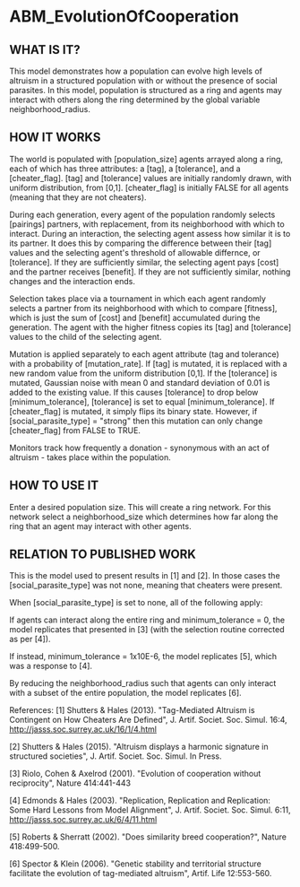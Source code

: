 # ABM_EvolutionOfCooperation

## WHAT IS IT?
This model demonstrates how a population can evolve high levels of altruism in a structured population with or without the presence of social parasites. In this model, population is structured as a ring and agents may interact with others along the ring determined by the global variable neighborhood_radius. 


## HOW IT WORKS
The world is populated with [population_size] agents arrayed along a ring, each of which has three attributes: a [tag], a [tolerance], and a [cheater_flag]. [tag] and [tolerance] values are initially randomly drawn, with uniform distribution, from [0,1]. [cheater_flag] is initially FALSE for all agents (meaning that they are not cheaters).

During each generation, every agent of the population randomly selects [pairings] partners, with replacement, from its neighborhood with which to interact. During an interaction, the selecting agent assess how similar it is to its partner. It does this by comparing the difference between their [tag] values and the selecting agent's threshold of allowable differnce, or [tolerance]. If they are sufficiently similar, the selecting agent pays [cost] and the partner receives [benefit]. If they are not sufficiently similar, nothing changes and the interaction ends.

Selection takes place via a tournament in which each agent randomly selects a partner from its neighborhood with which to compare [fitness], which is just the sum of [cost] and [benefit] accumulated during the generation. The agent with the higher fitness copies its [tag] and [tolerance] values to the child of the selecting agent.

Mutation is applied separately to each agent attribute (tag and tolerance) with a probability of [mutation_rate]. If [tag] is mutated, it is replaced with a new random value from the uniform distribution [0,1]. If the [tolerance] is mutated, Gaussian noise with mean 0 and standard deviation of 0.01 is added to the existing value. If this causes [tolerance] to drop below [minimum_tolerance], [tolerance] is set to equal [minimum_tolerance]. If [cheater_flag] is mutated, it simply flips its binary state. However, if [social_parasite_type] = "strong" then this mutation can only change [cheater_flag] from FALSE to TRUE.

Monitors track how frequently a donation - synonymous with an act of altruism - takes place within the population.


## HOW TO USE IT
Enter a desired population size. This will create a ring network. For this network select a neighborhood_size which determines how far along the ring that an agent may interact with other agents. 


## RELATION TO PUBLISHED WORK
This is the model used to present results in [1] and [2]. In those cases the [social_parasite_type] was not none, meaning that cheaters were present.

When [social_parasite_type] is set to none, all of the following apply:

If agents can interact along the entire ring and minimum_tolerance = 0, the model replicates that presented in [3] (with the  selection routine corrected as per [4]).

If instead, minimum_tolerance = 1x10E-6, the model replicates [5], which was a response to [4]. 

By reducing the neighborhood_radius such that agents can only interact with a subset of the entire population, the model replicates [6].


References:
[1] Shutters & Hales (2013). "Tag-Mediated Altruism is Contingent on How Cheaters Are Defined", J. Artif. Societ. Soc. Simul. 16:4, http://jasss.soc.surrey.ac.uk/16/1/4.html

[2] Shutters & Hales (2015). "Altruism displays a harmonic signature in structured societies", J. Artif. Societ. Soc. Simul. In Press.

[3] Riolo, Cohen & Axelrod (2001). "Evolution of cooperation without reciprocity", Nature 414:441-443

[4] Edmonds & Hales (2003). "Replication, Replication and Replication: Some Hard Lessons from Model Alignment", J. Artif. Societ. Soc. Simul. 6:11, http://jasss.soc.surrey.ac.uk/6/4/11.html

[5] Roberts & Sherratt (2002). "Does similarity breed cooperation?", Nature 418:499-500.

[6] Spector & Klein (2006). "Genetic stability and territorial structure facilitate the evolution of tag-mediated altruism", Artif. Life 12:553-560.
